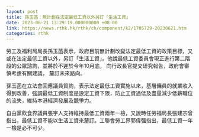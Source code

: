 ```yaml
---
layout: post
title: 孫玉菡：無計劃在法定最低工資以外另訂「生活工資」
date: 2023-06-21 13:29:19.000000000 +08:00
link: https://news.rthk.hk/rthk/ch/component/k2/1705729-20230621.htm
categories: rthk
---
```


勞工及福利局局長孫玉菡表示，政府目前無計劃改變法定最低工資的政策目標，又或在法定最低工資以外，另訂「生活工資」。他說最低工資委員會現正進行第二階段的公眾諮詢，並將於不遲於今年10月底， 向行政長官提交研究報告，政府會審慎考慮有關建議， 釐訂未來路向。 

孫玉菡在立法會回應議員質詢，表示法定最低工資實施以來，基層傭員的就業收入得到改善，強調最低工資制度是設定工資下限，防止工資過低及盡量減少低薪職位的流失，維持本港經濟發展及競爭力。 

自由黨飲食界議員張宇人支持維持最低工資兩年一檢，又說時任勞福局長張建宗曾指出，最低工資不能以生活工資來釐訂。工聯會勞工界郭偉强指出，最低工資一年一檢是必不可少。
